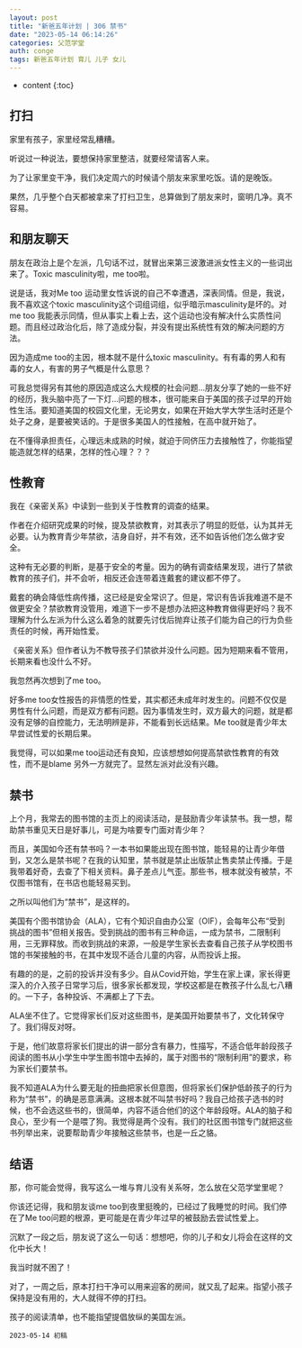 ```yaml
---
layout: post
title: "新爸五年计划 | 306 禁书"
date: "2023-05-14 06:14:26"
categories: 父范学堂
auth: conge
tags: 新爸五年计划 育儿 儿子 女儿
---
```

* content
{:toc}

## 打扫

家里有孩子，家里经常乱糟糟。

听说过一种说法，要想保持家里整洁，就要经常请客人来。

为了让家里变干净，我们决定周六的时候请个朋友来家里吃饭。请的是晚饭。

果然，几乎整个白天都被拿来了打扫卫生，总算做到了朋友来时，窗明几净。真不容易。




## 和朋友聊天

朋友在政治上是个左派，几句话不过，就冒出来第三波激进派女性主义的一些词出来了。Toxic masculinity啦，me too啦。

说是话，我对Me too 运动里女性诉说的自己不幸遭遇，深表同情。但是，我说，我不喜欢这个toxic masculinity这个词组词组，似乎暗示masculinity是坏的。对me too 我能表示同情，但从事实上看上去，这个运动也没有解决什么实质性问题。而且经过政治化后，除了造成分裂，并没有提出系统性有效的解决问题的方法。

因为造成me too的主因，根本就不是什么toxic masculinity。有有毒的男人和有毒的女人，有害的男子气概是什么意思？

可我总觉得另有其他的原因造成这么大规模的社会问题…朋友分享了她的一些不好的经历，我头脑中亮了一下灯…问题的根本，很可能来自于美国的孩子过早的开始性生活。要知道美国的校园文化里，无论男女，如果在开始大学大学生活时还是个处子之身，是要被笑话的。于是很多美国人的性接触，在高中就开始了。

在不懂得承担责任，心理远未成熟的时候，就迫于同侪压力去接触性了，你能指望能造就怎样的结果，怎样的性心理？？？

## 性教育

我在《亲密关系》中读到一些到关于性教育的调查的结果。

作者在介绍研究成果的时候，提及禁欲教育，对其表示了明显的贬低，认为其并无必要。认为教育青少年禁欲，洁身自好，并不有效，还不如告诉他们怎么做才安全。

这种有无必要的判断，是基于安全的考量。因为的确有调查结果发现，进行了禁欲教育的孩子们，并不会听，相反还会连带着连戴套的建议都不停了。

戴套的确会降低性病传播，这已经是安全常识了。但是，常识有告诉我难道不是不做更安全？禁欲教育没管用，难道下一步不是想办法把这种教育做得更好吗？我不理解为什么左派为什么这么着急的就要先讨伐后抛弃让孩子们能为自己的行为负些责任的时候，再开始性爱。

《亲密关系》但作者认为不教导孩子们禁欲并没什么问题。因为短期来看不管用，长期来看也没什么不好。

我忽然再次想到了me too。

好多me too女性报告的非情愿的性爱，其实都还未成年时发生的。问题不仅仅是男性有什么问题，而是双方都有问题。因为事情发生时，双方最大的问题，就是都没有足够的自控能力，无法明辨是非，不能看到长远结果。Me too就是青少年太早尝试性爱的长期后果。

我觉得，可以如果me too运动还有良知，应该想想如何提高禁欲性教育的有效性，而不是blame 另外一方就完了。显然左派对此没有兴趣。

## 禁书

上个月，我常去的图书馆的主页上的阅读活动，是鼓励青少年读禁书。我一想，帮助禁书重见天日是好事儿，可是为啥要专门面对青少年？

而且，美国如今还有禁书吗？一本书如果能出现在图书馆，能轻易的让青少年借到，又怎么是禁书呢？在我的认知里，禁书就是禁止出版禁止售卖禁止传播。于是我带着好奇，去查了下相关资料。鼻子差点儿气歪。那些书，根本就没有被禁，不仅图书馆有，在书店也能轻易买到。

之所以叫他们为“禁书”，是这样的。

美国有个图书馆协会（ALA），它有个知识自由办公室（OIF），会每年公布“受到挑战的图书”但相关报告。受到挑战的图书有三种命运，一成为禁书，二限制利用，三无罪释放。而收到挑战的来源，一般是学生家长去查看自己孩子从学校图书馆的书架接触的书，在其中发现不适合儿童的内容，从而投诉上报。

有趣的的是，之前的投诉并没有多少。自从Covid开始，学生在家上课，家长得更深入的介入孩子日常学习后，很多家长都发现，学校这都是在教孩子什么乱七八糟的。一下子，各种投诉、不满都上了下去。

ALA坐不住了。它觉得家长们反对这些图书，是美国开始要禁书了，文化转保守了。我们得反对呀。

于是，他们故意将家长们提出的讲一部分含有暴力，性描写，不适合低年龄段孩子阅读的图书从小学生中学生图书馆中去掉的，属于对图书的“限制利用”的要求，称为家长们要禁书。

我不知道ALA为什么要无耻的扭曲把家长但意图，但将家长们保护低龄孩子的行为称为“禁书”，的确是恶意满满。这根本就不叫禁书好吗？我自己给孩子选书的时候，也不会选这些书的，很简单，内容不适合他们的这个年龄段呀。ALA的脑子和良心，至少有一个是喂了狗。我觉得是两个没有。我们的社区图书馆专门就把这些书列举出来，说要帮助青少年接触这些禁书，也是一丘之貉。

## 结语

那，你可能会觉得，我写这么一堆与育儿没有关系呀，怎么放在父范学堂里呢？

你该还记得，我和朋友谈me too到夜里挺晚的，已经过了我睡觉的时间。我们停在了Me too问题的根源，更可能是在青少年过早的被鼓励去尝试性爱上。

沉默了一段之后，朋友说了这么一句话：想想吧，你的儿子和女儿将会在这样的文化中长大！

我当时就不困了！

对了，一周之后，原本打扫干净可以用来迎客的房间，就又乱了起来。指望小孩子保持是没有用的，大人就得不停的打扫。

孩子的阅读清单，也不能指望提倡放纵的美国左派。

```
2023-05-14 初稿
```
